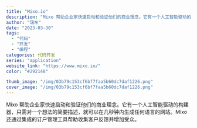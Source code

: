 ```yaml
---
title: "Mixo.io"
description: "Mixo 帮助企业家快速启动和验证他们的商业理念。它有一个人工智能驱动的构建器，只需对一个想法的简要描述，就可以在几秒钟"
author: "瑞东"
date: "2023-03-30"
tags:
  - "代码"
  - "开发"
  - "编程"
categories: 代码开发
series: "application"
website_link: "https://www.mixo.io/"
color: "#292148"

thumb_image: "/img/03b79c153cf6bf7faa5b60dc7daf1226.png"
cover_image: "/img/03b79c153cf6bf7faa5b60dc7daf1226.png"
---
```


Mixo 帮助企业家快速启动和验证他们的商业理念。它有一个人工智能驱动的构建器，只需对一个想法的简要描述，就可以在几秒钟内生成任何语言的网站。Mixo 还通过集成的订户管理工具帮助收集客户反馈并增加受众。 